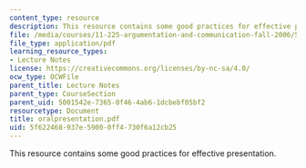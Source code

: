 ```yaml
---
content_type: resource
description: This resource contains some good practices for effective presentation.
file: /media/courses/11-225-argumentation-and-communication-fall-2006/5f622468937e59000ff4730f6a12cb25_oralpresentation.pdf
file_type: application/pdf
learning_resource_types:
- Lecture Notes
license: https://creativecommons.org/licenses/by-nc-sa/4.0/
ocw_type: OCWFile
parent_title: Lecture Notes
parent_type: CourseSection
parent_uid: 5001542e-7365-0f46-4ab6-1dcbebf05bf2
resourcetype: Document
title: oralpresentation.pdf
uid: 5f622468-937e-5900-0ff4-730f6a12cb25
---
```

This resource contains some good practices for effective presentation.